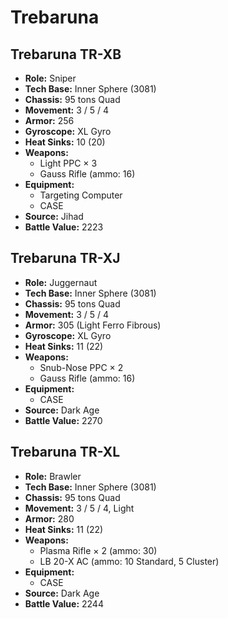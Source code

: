 # Trebaruna
## Trebaruna TR-XB
- **Role:** Sniper
- **Tech Base:** Inner Sphere (3081)
- **Chassis:** 95 tons Quad
- **Movement:** 3 / 5 / 4
- **Armor:** 256
- **Gyroscope:** XL Gyro
- **Heat Sinks:** 10 (20)
- **Weapons:**
  - Light PPC × 3
  - Gauss Rifle (ammo: 16)
- **Equipment:**
  - Targeting Computer
  - CASE
- **Source:** Jihad
- **Battle Value:** 2223

## Trebaruna TR-XJ
- **Role:** Juggernaut
- **Tech Base:** Inner Sphere (3081)
- **Chassis:** 95 tons Quad
- **Movement:** 3 / 5 / 4
- **Armor:** 305 (Light Ferro Fibrous)
- **Gyroscope:** XL Gyro
- **Heat Sinks:** 11 (22)
- **Weapons:**
  - Snub-Nose PPC × 2
  - Gauss Rifle (ammo: 16)
- **Equipment:**
  - CASE
- **Source:** Dark Age
- **Battle Value:** 2270

## Trebaruna TR-XL
- **Role:** Brawler
- **Tech Base:** Inner Sphere (3081)
- **Chassis:** 95 tons Quad
- **Movement:** 3 / 5 / 4, Light
- **Armor:** 280
- **Heat Sinks:** 11 (22)
- **Weapons:**
  - Plasma Rifle × 2 (ammo: 30)
  - LB 20-X AC (ammo: 10 Standard, 5 Cluster)
- **Equipment:**
  - CASE
- **Source:** Dark Age
- **Battle Value:** 2244

